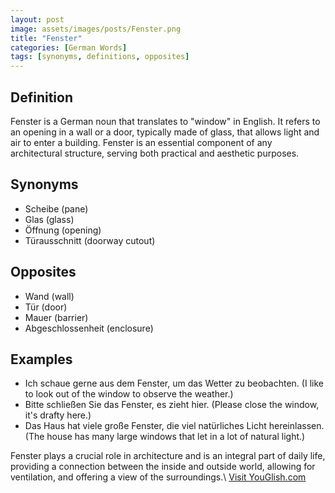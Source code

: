 ```yaml
---
layout: post
image: assets/images/posts/Fenster.png
title: "Fenster"
categories: [German Words]
tags: [synonyms, definitions, opposites]
---
```


## Definition

Fenster is a German noun that translates to "window" in English. It refers to an opening in a wall or a door, typically made of glass, that allows light and air to enter a building. Fenster is an essential component of any architectural structure, serving both practical and aesthetic purposes.

## Synonyms

- Scheibe (pane)
- Glas (glass)
- Öffnung (opening)
- Türausschnitt (doorway cutout)

## Opposites

- Wand (wall)
- Tür (door)
- Mauer (barrier)
- Abgeschlossenheit (enclosure)

## Examples

- Ich schaue gerne aus dem Fenster, um das Wetter zu beobachten. (I like to look out of the window to observe the weather.)
- Bitte schließen Sie das Fenster, es zieht hier. (Please close the window, it's drafty here.)
- Das Haus hat viele große Fenster, die viel natürliches Licht hereinlassen. (The house has many large windows that let in a lot of natural light.)

Fenster plays a crucial role in architecture and is an integral part of daily life, providing a connection between the inside and outside world, allowing for ventilation, and offering a view of the surroundings.\ <a id="yg-widget-0" class="youglish-widget" data-query="Fenster" data-lang="german" data-components="8412" data-auto-start="0" data-bkg-color="theme_light" data-title="How%20to%20pronounce%20Fenster%20in%20German"  rel="nofollow" href="https://youglish.com">Visit YouGlish.com</a><script async src="https://youglish.com/public/emb/widget.js" charset="utf-8"></script>